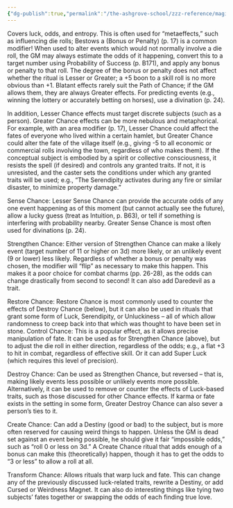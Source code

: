 ```yaml
---
{"dg-publish":true,"permalink":"/the-ashgrove-school/zzz-reference/magic/path-of-chance/"}
---
```


Covers luck, odds, and entropy. This is often used for “metaeffects,” such as influencing die rolls; Bestows a (Bonus or Penalty) (p. 17) is a common modifier! When used to alter events which would not normally involve a die roll, the GM may always estimate the odds of it happening, convert this to a target number using Probability of Success (p. B171), and apply any bonus or penalty to that roll. The degree of the bonus or penalty does not affect whether the ritual is Lesser or Greater; a +5 boon to a skill roll is no more obvious than +1. Blatant effects rarely suit the Path of Chance; if the GM allows them, they are always Greater effects. For predicting events (e.g., winning the lottery or accurately betting on horses), use a divination (p. 24). 

In addition, Lesser Chance effects must target discrete subjects (such as a person). Greater Chance effects can be more nebulous and metaphorical. For example, with an area modifier (p. 17), Lesser Chance could affect the fates of everyone who lived within a certain hamlet, but Greater Chance could alter the fate of the village itself (e.g., giving -5 to all economic or commercial rolls involving the town, regardless of who makes them). If the conceptual subject is embodied by a spirit or collective consciousness, it resists the spell (if desired) and controls any granted traits. If not, it is unresisted, and the caster sets the conditions under which any granted traits will be used; e.g., “The Serendipity activates during any fire or similar disaster, to minimize property damage.” 

Sense Chance: Lesser Sense Chance can provide the accurate odds of any one event happening as of this moment (but cannot actually see the future), allow a lucky guess (treat as Intuition, p. B63), or tell if something is interfering with probability nearby. Greater Sense Chance is most often used for divinations (p. 24). 

Strengthen Chance: Either version of Strengthen Chance can make a likely event (target number of 11 or higher on 3d) more likely, or an unlikely event (9 or lower) less likely. Regardless of whether a bonus or penalty was chosen, the modifier will “flip” as necessary to make this happen. This makes it a poor choice for combat charms (pp. 26-28), as the odds can change drastically from second to second! It can also add Daredevil as a trait. 

Restore Chance: Restore Chance is most commonly used to counter the effects of Destroy Chance (below), but it can also be used in rituals that grant some form of Luck, Serendipity, or Unluckiness – all of which allow randomness to creep back into that which was thought to have been set in stone. Control Chance: This is a popular effect, as it allows precise manipulation of fate. It can be used as for Strengthen Chance (above), but to adjust the die roll in either direction, regardless of the odds; e.g., a flat +3 to hit in combat, regardless of effective skill. Or it can add Super Luck (which requires this level of precision). 

Destroy Chance: Can be used as Strengthen Chance, but reversed – that is, making likely events less possible or unlikely events more possible. Alternatively, it can be used to remove or counter the effects of Luck-based traits, such as those discussed for other Chance effects. If karma or fate exists in the setting in some form, Greater Destroy Chance can also sever a person’s ties to it. 

Create Chance: Can add a Destiny (good or bad) to the subject, but is more often reserved for causing weird things to happen. Unless the GM is dead set against an event being possible, he should give it fair “impossible odds,” such as “roll 0 or less on 3d.” A Create Chance ritual that adds enough of a bonus can make this (theoretically) happen, though it has to get the odds to “3 or less” to allow a roll at all. 

Transform Chance: Allows rituals that warp luck and fate. This can change any of the previously discussed luck-related traits, rewrite a Destiny, or add Cursed or Weirdness Magnet. It can also do interesting things like tying two subjects’ fates together or swapping the odds of each finding true love.